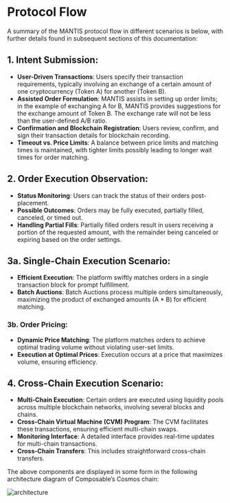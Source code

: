 # Protocol Flow
A summary of the MANTIS protocol flow in different scenarios is below, with further details found in subsequent sections of this documentation:

## 1. Intent Submission:
- **User-Driven Transactions**: Users specify their transaction requirements, typically involving an exchange of a certain amount of one cryptocurrency (Token A) for another (Token B).
- **Assisted Order Formulation**: MANTIS assists in setting up order limits; in the example of exchanging A for B, MANTIS provides suggestions for the exchange amount of Token B. The exchange rate will not be less than the user-defined A/B ratio.
- **Confirmation and Blockchain Registration**: Users review, confirm, and sign their transaction details for blockchain recording.
- **Timeout vs. Price Limits**: A balance between price limits and matching times is maintained, with tighter limits possibly leading to longer wait times for order matching.

## 2. Order Execution Observation:
- **Status Monitoring**: Users can track the status of their orders post-placement.
- **Possible Outcomes**: Orders may be fully executed, partially filled, canceled, or timed out.
- **Handling Partial Fills**: Partially filled orders result in users receiving a portion of the requested amount, with the remainder being canceled or expiring based on the order settings.

## 3a. Single-Chain Execution Scenario:
- **Efficient Execution**: The platform swiftly matches orders in a single transaction block for prompt fulfillment.
- **Batch Auctions**: Batch Auctions process multiple orders simultaneously, maximizing the product of exchanged amounts (A * B) for efficient matching.

### 3b. Order Pricing:

- **Dynamic Price Matching**: The platform matches orders to achieve optimal trading volume without violating user-set limits.
- **Execution at Optimal Prices**: Execution occurs at a price that maximizes volume, ensuring efficiency.

## 4. Cross-Chain Execution Scenario:
- **Multi-Chain Execution**: Certain orders are executed using liquidity pools across multiple blockchain networks, involving several blocks and chains.
- **Cross-Chain Virtual Machine (CVM) Program**: The CVM facilitates these transactions, ensuring efficient multi-chain swaps.
- **Monitoring Interface**: A detailed interface provides real-time updates for multi-chain transactions.
- **Cross-Chain Transfers**: This includes straightforward cross-chain transfers.

The above components are displayed in some form in the following architecture diagram of Composable’s Cosmos chain:

![architecture](../mantis/components.png)